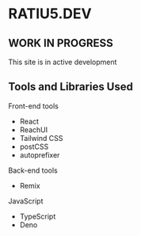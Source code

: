 # RATIU5.DEV

## WORK IN PROGRESS

This site is in active development

## Tools and Libraries Used

Front-end tools

-   React
-   ReachUI
-   Tailwind CSS
-   postCSS
-   autoprefixer

Back-end tools

-   Remix

JavaScript

-   TypeScript
-   Deno
